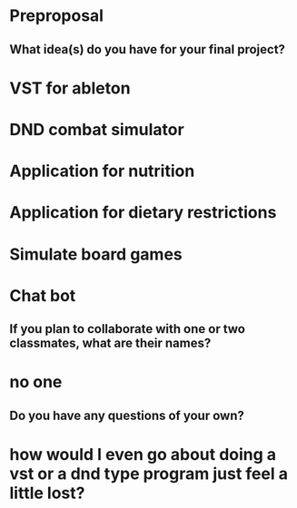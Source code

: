 # Preproposal

## What idea(s) do you have for your final project?

# VST for ableton
# DND combat simulator
# Application for nutrition
# Application for dietary restrictions
# Simulate board games
# Chat bot

## If you plan to collaborate with one or two classmates, what are their names?

# no one

## Do you have any questions of your own?

# how would I even go about doing a vst or a dnd type program just feel a little lost?
